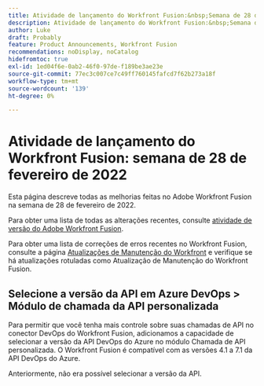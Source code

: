 ```yaml
---
title: Atividade de lançamento do Workfront Fusion:&nbsp;Semana de 28 de fevereiro de 2022
description: Atividade de lançamento do Workfront Fusion:&nbsp;Semana de 28 de fevereiro de 2022
author: Luke
draft: Probably
feature: Product Announcements, Workfront Fusion
recommendations: noDisplay, noCatalog
hidefromtoc: true
exl-id: 1ed04f6e-0ab2-46f0-97de-f189be3ae23e
source-git-commit: 77ec3c007ce7c49ff760145fafcd7f62b273a18f
workflow-type: tm+mt
source-wordcount: '139'
ht-degree: 0%

---
```


# Atividade de lançamento do Workfront Fusion: semana de 28 de fevereiro de 2022

Esta página descreve todas as melhorias feitas no Adobe Workfront Fusion na semana de 28 de fevereiro de 2022.

Para obter uma lista de todas as alterações recentes, consulte [atividade de versão do Adobe Workfront Fusion](/help/workfront-fusion/fusion-product-releases/fusion-release-activity.md).

Para obter uma lista de correções de erros recentes no Workfront Fusion, consulte a página [Atualizações de Manutenção do Workfront](https://experienceleague.adobe.com/docs/workfront-known-issues/releases/current-updates.html) e verifique se há atualizações rotuladas como Atualização de Manutenção do Workfront Fusion.

## Selecione a versão da API em Azure DevOps > Módulo de chamada da API personalizada

Para permitir que você tenha mais controle sobre suas chamadas de API no conector DevOps do Workfront Fusion, adicionamos a capacidade de selecionar a versão da API DevOps do Azure no módulo Chamada de API personalizada. O Workfront Fusion é compatível com as versões 4.1 a 7.1 da API DevOps do Azure.

Anteriormente, não era possível selecionar a versão da API.
